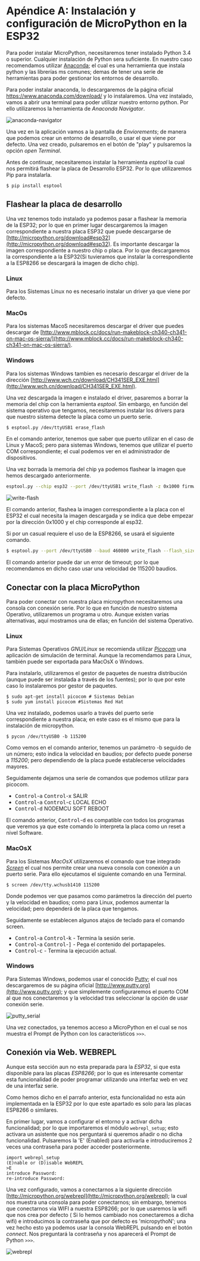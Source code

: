 # Apéndice A: Instalación y configuración de MicroPython en la ESP32

Para poder instalar MicroPython, necesitaremos tener instalado Python 3.4 o superior. Cualquier instalación de Python sera suficiente. En nuestro caso recomendamos utilizar [Anaconda](https://anaconda.org); el cual es una herramienta que instala python y las librerías ms comunes; demas de tener una serie de herramientas para poder gestionar los entornos de desarrollo.

Para poder instalar anaconda, lo descargaremos de la página oficial https://www.anaconda.com/download/ y lo instalaremos. Una vez instalado, vamos a abrir una terminal para poder utilizar nuestro entorno python. Por ello utilizaremos la herramienta de _Anaconda Navigator_.

![anaconda-navigator](anaconda.png)

Una vez en la aplicación vamos a la pantalla de _Enviorements_; de manera que podemos crear un entorno de desarrollo, o usar el que viene por defecto. Una vez creado, pulsaremos en el botón de "play" y pulsaremos la opción _open Terminal_.

Antes de continuar, necesitaremos instalar la herramienta _esptool_ la cual nos permitirá flashear la placa de Desarrollo ESP32. Por lo que utilizaremos Pip para instalarla.

```bash
$ pip install esptool
```

## Flashear la placa de desarrollo

Una vez tenemos todo instalado ya podemos pasar a flashear la memoria de la ESP32; por lo que en primer lugar descargaremos la imagen correspondiente a nuestra placa ESP32 que puede descargarse de [http://micropython.org/download#esp32](http://micropython.org/download#esp32). Es importante descargar la imagen correspondiente a nuestro chip o placa. Por lo que descargaremos la correspondiente a la ESP32(Si tuvieramos que instalar la correspondiente a la ESP8266 se descargará la imagen de dicho chip).

### Linux

Para los Sistemas Linux no es necesario instalar un driver ya que viene por defecto.

### MacOs

Para los sistemas MacoS necesitaremos descargar el driver que puedes descargar de [http://www.mblock.cc/docs/run-makeblock-ch340-ch341-on-mac-os-sierra/](http://www.mblock.cc/docs/run-makeblock-ch340-ch341-on-mac-os-sierra/).

### Windows

Para los sistemas Windows tambien es necesario descargar el driver de la dirección [http://www.wch.cn/download/CH341SER_EXE.html](http://www.wch.cn/download/CH341SER_EXE.html).

Una vez descargada la imagen e instalado el driver, pasaremos a borrar la memoria del chip con la herramienta _esptool_. Sin embargo, en función del sistema operativo que tengamos, necesitaremos instalar los drivers para que nuestro sistema detecte la placa como un puerto serie.


```bash
$ esptool.py /dev/ttyUSB1 erase_flash
```
En el comando anterior, tenemos que saber que puerto utilizar en el caso de Linux y MacoS; pero para sistemas Windows, tenemos que utilizar el puerto COM correspondiente; el cual podemos ver en el administrador de dispositivos.

Una vez borrada la memoria del chip ya podemos flashear la imagen que hemos descargado anteriormente.

```bash
esptool.py --chip esp32 --port /dev/ttyUSB1 write_flash -z 0x1000 firmware-ESP32.bin
```

![write-flash](write_flash.png)


El comando anterior, flashea la imagen correspondiente a la placa con el ESP32 el cual necesita la imagen descargada y se indica que debe empezar por la dirección 0x1000 y el chip corresponde al esp32.

Si por un casual requiere el uso de la ESP8266, se usará el siguiente comando.

```bash
$ esptool.py --port /dev/ttyUSB0 --baud 460800 write_flash --flash_size=detect 0 esp8266-20170108-v1.9.2.bin
```
El comando anterior puede dar un error de timeout; por lo que recomendamos en dicho caso usar una velocidad de 115200 baudios.

## Conectar con la placa MicroPython

Para poder conectar con nuestra placa micropython necesitaremos una consola con conexión serie. Por lo que en función de nuestro sistema Operativo, utilizaremos un programa u otro. Aunque existen varias alternativas, aquí mostramos una de ellas; en función del sistema Operativo.

### Linux

Para Sistemas Operativos _GNU/Linux_ se recomienda utilizar [_Picocom_](https://github.com/npat-efault/picocom) una aplicación de simulación de terminal. Aunque la recomendamos para Linux, también puede ser exportada para MacOsX o Windows.

Para instalarlo, utilizaremos el gestor de paquetes de nuestra distribución (aunque puede ser instalada a través de los fuentes); por lo que por este caso lo instalaremos por gestor de paquetes.

```
$ sudo apt-get install picocom # Sistemas Debian
$ sudo yum install picocom #Sistemas Red Hat
```

Una vez instalado, podemos usarlo a través del puerto serie correspondiente a nuestra placa; en este caso es el mismo que para la instalación de micropython.

```
$ pycon /dev/ttyUSB0 -b 115200
```
Como vemos en el comando anterior, tenemos un parámetro -b seguido de un número; esto indica la velocidad en baudios; por defecto puede ponerse a _115200_; pero dependiendo de la placa puede establecerse velocidades mayores.

Seguidamente dejamos una serie de comandos que podemos utilizar para picocom.

* <kbd>Control</kbd>-<kbd>a</kbd> <kbd>Control</kbd>-<kbd>x</kbd> SALIR
* <kbd>Control</kbd>-<kbd>a</kbd> <kbd>Control</kbd>-<kbd>c</kbd> LOCAL ECHO
* <kbd>Control</kbd>-<kbd>d</kbd> NODEMCU SOFT REBOOT

El comando anterior, <kbd>Control</kbd>-<kbd>d</kbd> es compatible con todos los programas que veremos ya que este comando lo interpreta la placa como un reset a nivel Software.

### MacOsX

Para los Sistemas _MacOsX_ utilizaremos el comando que trae integrado [_Screen_](https://ss64.com/osx/screen.html) el cual nos permite crear una nueva consola con conexión a un puerto serie. Para ello ejecutamos el siguiente comando en una Terminal.

```
$ screen /dev/tty.wchusb1410 115200
```
Donde podemos ver que pasamos como parámetros la dirección del puerto y la velocidad en baudios; como para Linux, podemos aumentar la velocidad; pero dependerá de la placa que tengamos.

Seguidamente se establecen algunos atajos de teclado para el comando screen.

* <kbd>Control</kbd>-<kbd>a</kbd> <kbd>Control</kbd>-<kbd>k</kbd> - Termina la sesión serie.
* <kbd>Control</kbd>-<kbd>a</kbd> <kbd>Control</kbd>-<kbd>]</kbd> - Pega el contenido del portapapeles.
* <kbd>Control</kbd>-<kbd>c</kbd> -  Termina la ejecución actual.

### Windows

Para Sistemas Windows, podemos usar el conocido [Putty](http://www.putty.org); el cual nos descargaremos de su página oficial [http://www.putty.org](http://www.putty.org); y que simplemente configuraremos el puerto COM al que nos conectaremos y la velocidad tras seleccionar la opción de usar conexión serie.

![putty_serial](https://github.com/pythoncanarias/upython/raw/master/imagenes/putty.jpg)

Una vez conectados, ya tenemos acceso a MicroPython en el cual se nos muestra el Prompt de Python con los característicos ```>>>```.


## Conexión via Web. WEBREPL

Aunque esta sección aun no esta preparada para la _ESP32_, si que esta disponible para las placas _ESP8266_; por lo que es interesante comentar esta funcionalidad de poder programar utilizando una interfaz web en vez de una interfaz serie.

Como hemos dicho en el parrafo anterior, esta funcionalidad no esta aún implementada en la ESP32 por lo que este apartado es solo para las placas ESP8266 o similares.

En primer lugar, vamos a configurar el entorno y a activar dicha funcionalidad; por lo que importaremos el módulo ```webrepl_setup```; esto activara un asistente que nos perguntará si queremos añadir o no dicha funcionalidad. Pulsaremos la 'E' (Enabled) para activarla e introduciremos 2 veces una contraseña para poder acceder posteriormente.

```
import webrepl_setup
(E)nable or (D)isable WebREPL
>E
introduce Password:
re-introduce Password:
```

Una vez configurado, vamos a conectarnos a la siguiente dirección [http://micropython.org/webrepl](http://micropython.org/webrepl); la cual nos muestra una consola para poder conectarnos; sin embargo, tenemos que conectarnos via WIFI a nuestra ESP8266; por lo que usaremos la wifi que nos crea por defecto ( Si lo hemos cambiado nos conectaremos a dicha wifi) e introducimos la contraseña que por defecto es 'micropythoN'; una vez hecho esto ya podemos usar la consola WebREPL pulsando en el botón _connect_. Nos preguntará la contraseña y nos aparecerá el Prompt de Python ```>>>```.

![webrepl](webrepl.png)
